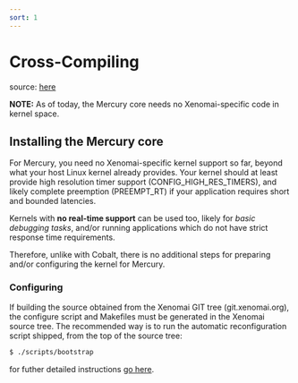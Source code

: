 ```yaml
---
sort: 1
---
```


# Cross-Compiling

source: [here](https://source.denx.de/Xenomai/xenomai/-/wikis/Installing_Xenomai_3#user-content-cross-compilation)

**NOTE:** As of today, the Mercury core
needs no Xenomai-specific code in kernel space.

## Installing the Mercury core
For Mercury, you need no Xenomai-specific kernel support so far,
beyond what your host Linux kernel already provides. Your kernel
should at least provide high resolution timer support
(CONFIG_HIGH_RES_TIMERS), and likely complete preemption
(PREEMPT_RT) if your application requires short and bounded
latencies.


Kernels with __no real-time support__ can be used too, likely for _basic debugging tasks_, and/or running applications which do not have strict response time requirements.

Therefore, unlike with Cobalt, there is no additional steps for
preparing and/or configuring the kernel for Mercury.

### Configuring

If building the source obtained from the Xenomai GIT tree
(git.xenomai.org), the configure script and Makefiles must be
generated in the Xenomai source tree. The recommended way is to run
the automatic reconfiguration script shipped, from the top of the
source tree:
```sh
$ ./scripts/bootstrap
```
for futher detailed instructions [go here](https://source.denx.de/Xenomai/xenomai/-/wikis/Installing_Xenomai_3#user-content-configuring).
